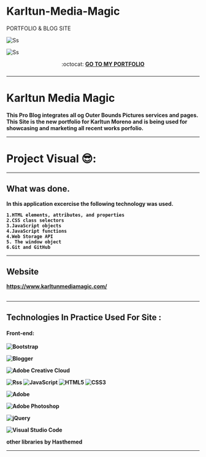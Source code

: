 # Karltun-Media-Magic

PORTFOLIO & BLOG SITE

![Ss](https://www.karltunmediamagic.com/assets/img/logo/logo.png)

![Ss](https://media.licdn.com/dms/image/D4E2CAQFQPQq38aMp7w/comment-image-shrink_8192_1280/0/1708550277842?e=1709157600&v=beta&t=ppzKdQHXdRNgQOC7luYhA5NUlte7DEoKd-iLmSUt0A0)

<p align="center"> :octocat: <b><a href="https://www.karltunmediamagic.com/portfolio.html"> GO TO MY PORTFOLIO </a>


### 
_____________________________________________________________________________
# Karltun Media Magic
This Pro Blog integrates all og Outer Bounds Pictures services and pages.  This Site is the new portfolio for Karltun Moreno and is being used
for showcasing and marketing all recent works porfolio. 
_________________________________________________________________________________________________________________________________________________________________
# Project Visual 😎:



____________________________________________________________________________________________________________________________________________________________________

## What was done.

In this application excercise the following technology was used.

    1.HTML elements, attributes, and properties
    2.CSS class selectors
    3.JavaScript objects
    4.JavaScript functions
    4.Web Storage API
    5. The window object
    6.Git and GitHub


____________________________________________________________________________________________________________________________________________________________________

## Website

https://www.karltunmediamagic.com/


##


________________________________________________________________________________________________________________________________________________________

## Technologies In Practice Used For Site :
  
  #### Front-end:
  ![Bootstrap](https://img.shields.io/badge/bootstrap-%23563D7C.svg?logo=bootstrap&logoColor=white&style=for-the-badge)

![Blogger](https://img.shields.io/badge/Blogger-FF5722?style=for-the-badge&logo=blogger&logoColor=white)

![Adobe Creative Cloud](https://img.shields.io/badge/Adobe%20Creative%20Cloud-DA1F26.svg?style=for-the-badge&logo=Adobe%20Creative%20Cloud&logoColor=white)

![Rss](https://img.shields.io/badge/rss-F88900?style=for-the-badge&logo=rss&logoColor=white)
 ![JavaScript](https://img.shields.io/badge/-JavaScript-%23F7DF1C?style=flat-square&logo=javascript&logoColor=000000&color=d1b01f)
![HTML5](https://img.shields.io/badge/html5-%23E34F26.svg?logo=html5&logoColor=white&style=for-the-badge)
![CSS3](https://img.shields.io/badge/css3-%231572B6.svg?logo=css3&logoColor=white&style=for-the-badge)

![Adobe](https://img.shields.io/badge/adobe-%23FF0000.svg?style=for-the-badge&logo=adobe&logoColor=white)

![Adobe Photoshop](https://img.shields.io/badge/adobe%20photoshop-%2331A8FF.svg?style=for-the-badge&logo=adobe%20photoshop&logoColor=white)  

![jQuery](https://img.shields.io/badge/jquery-%230769AD.svg?style=for-the-badge&logo=jquery&logoColor=white)


![Visual Studio Code](https://img.shields.io/badge/Visual%20Studio%20Code-0078d7.svg?style=for-the-badge&logo=visual-studio-code&logoColor=white)

other libraries by Hasthemed

     
_______________________________________________________________________________________________________________________________________________________

